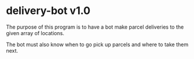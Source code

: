 # delivery-bot v1.0

The purpose of this program is to have a bot make parcel deliveries to the given array of locations.

The bot must also know when to go pick up parcels and where to take them next.
 
